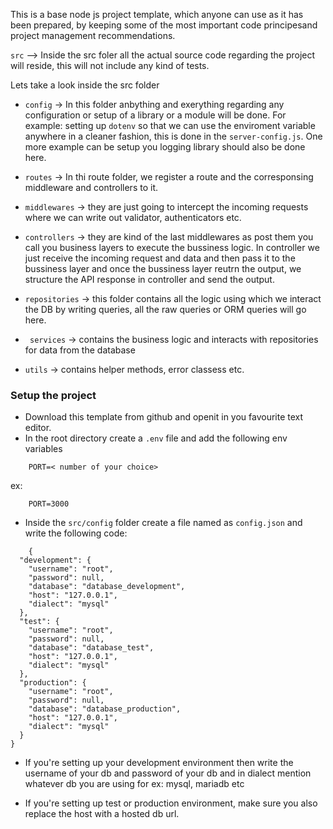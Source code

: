 This is a base node js project template, which anyone can use as it has been prepared, by keeping some of the most important code principesand project management recommendations.

`src` --> Inside the src foler all the actual source code regarding the project will reside, this will not include any kind of tests.

Lets take a look inside the src folder

- `config` -> In this folder anbything and exerything regarding any configuration or setup of a library or a module will be done. For example: setting up `dotenv` so that we can use the enviroment variable anywhere in a cleaner fashion, this is done in the `server-config.js`. One more example can be setup you logging library should also be done  here.

- `routes` -> In thi route folder, we register a route and the corresponsing middleware and controllers to it. 

- `middlewares` -> they are just going to intercept the incoming requests where we can write out validator, authenticators etc.

- `controllers` -> they are kind of the last middlewares as post them you call you business layers to execute the bussiness logic. In controller we just receive the incoming request and data and then pass it to the bussiness layer and once the bussiness layer reutrn the output, we structure the API response in controller and send the output. 


-  `repositories` -> this folder contains all the logic using which we interact the DB by writing queries, all the raw queries  or ORM queries will go here.

- ` services` -> contains the business logic and interacts  with repositories for data from the database

- `utils` -> contains helper methods, error classess etc.

### Setup the project

- Download this template from github and openit in you favourite text editor. 
- In the root directory create a `.env` file and add the following env variables
```
    PORT=< number of your choice>
```
ex:
```
    PORT=3000
```
- Inside the `src/config` folder create a file named as `config.json` and write the following code: 

```
    {
  "development": {
    "username": "root",
    "password": null,
    "database": "database_development",
    "host": "127.0.0.1",
    "dialect": "mysql"
  },
  "test": {
    "username": "root",
    "password": null,
    "database": "database_test",
    "host": "127.0.0.1",
    "dialect": "mysql"
  },
  "production": {
    "username": "root",
    "password": null,
    "database": "database_production",
    "host": "127.0.0.1",
    "dialect": "mysql"
  }
}
```
- If you're setting up your development environment then write the username of your db and password of your db and in dialect mention whatever db you are using for ex:
mysql, mariadb etc

- If you're setting up test or production environment, make sure you also replace the host with a hosted db url.
